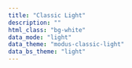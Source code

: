 ```yaml
---
title: "Classic Light"
description: ""
html_class: "bg-white"
data_mode: "light"
data_theme: "modus-classic-light"
data_bs_theme: "light"
---
```

